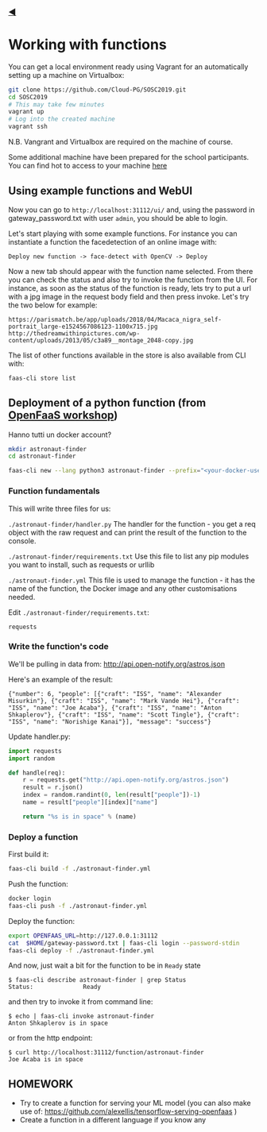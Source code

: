 ### [◀](README.md)


# Working with functions

You can get a local environment ready using Vagrant for an automatically setting up a machine on Virtualbox:

```bash
git clone https://github.com/Cloud-PG/SOSC2019.git
cd SOSC2019
# This may take few minutes
vagrant up
# Log into the created machine
vagrant ssh
```

N.B. Vangrant and Virtualbox are required on the machine of course.

Some additional machine have been prepared for the school participants. You can find hot to access to your machine [here](https://raw.githubusercontent.com/Cloud-PG/SOSC2019/master/ansible/hosts)

## Using example functions and WebUI

Now you can go to `http://localhost:31112/ui/` and, using the password in gateway_password.txt with user `admin`, you should be able to login.

Let's start playing with some example functions. For instance you can instantiate a function the facedetection of an online image with:

```
Deploy new function -> face-detect with OpenCV -> Deploy
```

Now a new tab should appear with the function name selected. From there you can check the status and also try to invoke the function from the UI.
For instance, as soon as the status of the function is ready, lets try to put a url with a jpg image in the request body field and then press invoke.
Let's try the two below for example:

```text
https://parismatch.be/app/uploads/2018/04/Macaca_nigra_self-portrait_large-e1524567086123-1100x715.jpg
http://thedreamwithinpictures.com/wp-content/uploads/2013/05/c3a89__montage_2048-copy.jpg
```

The list of other functions available in the store is also available from CLI with:

```bash
faas-cli store list
```


## Deployment of a python function (from [OpenFaaS workshop](https://github.com/openfaas/workshop/blob/master/lab3.md#example-function-astronaut-finder))

Hanno tutti un docker account?

```bash
mkdir astronaut-finder
cd astronaut-finder

faas-cli new --lang python3 astronaut-finder --prefix="<your-docker-username-here>"
```


### Function fundamentals

This will write three files for us:

```./astronaut-finder/handler.py```
The handler for the function - you get a req object with the raw request and can print the result of the function to the console.

```./astronaut-finder/requirements.txt```
Use this file to list any pip modules you want to install, such as requests or urllib

```./astronaut-finder.yml```
This file is used to manage the function - it has the name of the function, the Docker image and any other customisations needed.

Edit `./astronaut-finder/requirements.txt`:

```
requests
```


### Write the function's code

We'll be pulling in data from: http://api.open-notify.org/astros.json

Here's an example of the result:

```
{"number": 6, "people": [{"craft": "ISS", "name": "Alexander Misurkin"}, {"craft": "ISS", "name": "Mark Vande Hei"}, {"craft": "ISS", "name": "Joe Acaba"}, {"craft": "ISS", "name": "Anton Shkaplerov"}, {"craft": "ISS", "name": "Scott Tingle"}, {"craft": "ISS", "name": "Norishige Kanai"}], "message": "success"}
```

Update handler.py:

```python
import requests
import random

def handle(req):
    r = requests.get("http://api.open-notify.org/astros.json")
    result = r.json()
    index = random.randint(0, len(result["people"])-1)
    name = result["people"][index]["name"]

    return "%s is in space" % (name)
```


### Deploy a function

First build it:

```bash
faas-cli build -f ./astronaut-finder.yml
```

Push the function:

```bash
docker login
faas-cli push -f ./astronaut-finder.yml
```

Deploy the function:

```bash
export OPENFAAS_URL=http://127.0.0.1:31112
cat  $HOME/gateway-password.txt | faas-cli login --password-stdin
faas-cli deploy -f ./astronaut-finder.yml
```

And now, just wait a bit for the function to be in `Ready` state 

```
$ faas-cli describe astronaut-finder | grep Status
Status:              Ready
```

and then try to invoke it from command line:

```
$ echo | faas-cli invoke astronaut-finder
Anton Shkaplerov is in space
```

or from the http endpoint:

```
$ curl http://localhost:31112/function/astronaut-finder
Joe Acaba is in space
```


## HOMEWORK

- Try to create a function for serving your ML model (you can also make use of: https://github.com/alexellis/tensorflow-serving-openfaas )
- Create a function in a different language if you know any